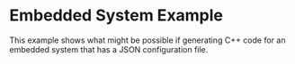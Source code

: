 # Embedded System Example

This example shows what might be possible if generating C++ code for an embedded system that has a JSON configuration file.
